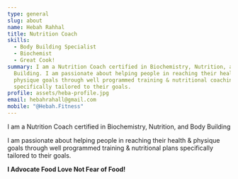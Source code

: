 ```yaml
---
type: general
slug: about
name: Hebah Rahhal
title: Nutrition Coach
skills:
  - Body Building Specialist
  - Biochemist
  - Great Cook!
summary: I am a Nutrition Coach certified in Biochemistry, Nutrition, and Body
  Building. I am passionate about helping people in reaching their health &
  physique goals through well programmed training & nutritional coaching
  specifically tailored to their goals.
profile: assets/heba-profile.jpg
email: hebahrahall@gmail.com
mobile: "@Hebah.Fitness"
---
```

I am a Nutrition Coach certified in Biochemistry, Nutrition, and Body Building

I am passionate about helping people in reaching their health & physique goals through well programmed training & nutritional plans specifically tailored to their goals.

**I Advocate Food Love Not Fear of Food!**
